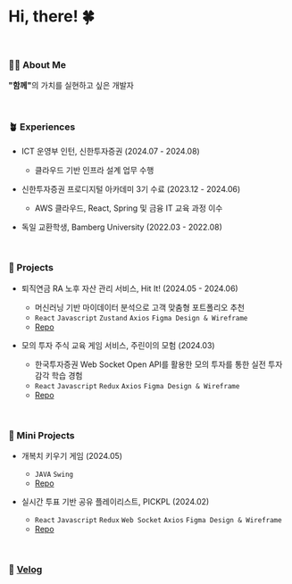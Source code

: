 
# Hi, there! 🍀

<br/>

### 🙋‍♀️ About Me
<strong>"함께"</strong>의 가치를 실현하고 싶은 개발자

<br/>

<!--
<h3>📚 Educations</h3>

| Date |     Contents 	|    Organizaion |
|-------|:----------:|:-----------:|
| `2018.03.` ~ `2023.02.` 	| 세종대학교 컴퓨터공학과 | 세종대학교  |
| `2022.03.` ~ `2022.08.` 	| Bamberg University 봄학기 교환학생 | 밤베르크 대학교  |
| `2023.12.` ~ `2024.06.` 	| 신한투자증권 프로 디지털 아카데미 3기 | 신한투자증권  |
-->

### 🪴 Experiences
- ICT 운영부 인턴, 신한투자증권 (2024.07 - 2024.08)
  - 클라우드 기반 인프라 설계 업무 수행

- 신한투자증권 프로디지털 아카데미 3기 수료 (2023.12 - 2024.06)
  - AWS 클라우드, React, Spring 및 금융 IT 교육 과정 이수
 
- 독일 교환학생, Bamberg University (2022.03 - 2022.08)

<br />

### 🌿 Projects
- 퇴직연금 RA 노후 자산 관리 서비스, Hit It! (2024.05 - 2024.06)
  - 머신러닝 기반 마이데이터 분석으로 고객 맞춤형 포트폴리오 추천
  - `React` `Javascript` `Zustand` `Axios` `Figma Design & Wireframe`
  - [Repo](https://github.com/hit-it-PDA)


- 모의 투자 주식 교육 게임 서비스, 주린이의 모험 (2024.03)
   - 한국투자증권 Web Socket Open API를 활용한 모의 투자를 통한 실전 투자 감각 학습 경험
   - `React` `Javascript` `Redux` `Axios` `Figma Design & Wireframe`
   - [Repo](https://github.com/PDA-Jumo/.github)
 

 
<br />

### 🌱 Mini Projects
- 개복치 키우기 게임 (2024.05)
   - `JAVA` `Swing`
   - [Repo](https://github.com/KillSunfish/killsunfish)

- 실시간 투표 기반 공유 플레이리스트, PICKPL (2024.02)
  - `React` `Javascript` `Redux` `Web Socket` `Axios` `Figma Design & Wireframe`
  - [Repo](https://github.com/pick-playlist)
 

 
<br />

### 🔗 [Velog](https://velog.io/@rlafl7942/posts)




<!--
**rlafl7942/rlafl7942** is a ✨ _special_ ✨ repository because its `README.md` (this file) appears on your GitHub profile.

Here are some ideas to get you started:

- 🔭 I’m currently working on ...
- 🌱 I’m currently learning ...
- 👯 I’m looking to collaborate on ...
- 🤔 I’m looking for help with ...
- 💬 Ask me about ...
- 📫 How to reach me: ...
- 😄 Pronouns: ...
- ⚡ Fun fact: ...
-->
